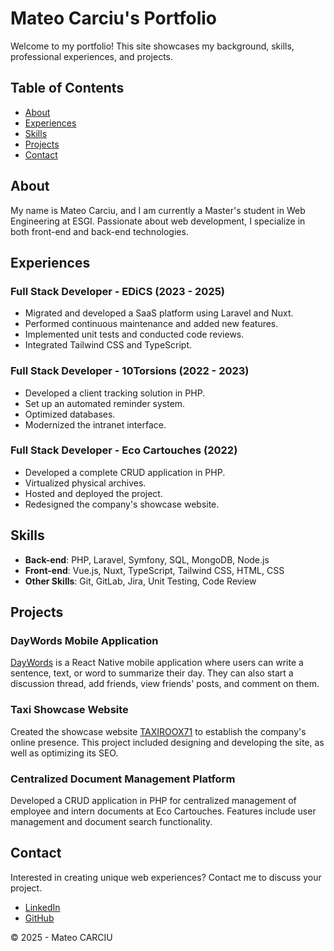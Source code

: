 # Mateo Carciu's Portfolio

Welcome to my portfolio! This site showcases my background, skills, professional experiences, and projects.

## Table of Contents

- [About](#about)
- [Experiences](#experiences)
- [Skills](#skills)
- [Projects](#projects)
- [Contact](#contact)

## About

My name is Mateo Carciu, and I am currently a Master's student in Web Engineering at ESGI. Passionate about web development, I specialize in both front-end and back-end technologies.

## Experiences

### Full Stack Developer - EDiCS (2023 - 2025)

- Migrated and developed a SaaS platform using Laravel and Nuxt.
- Performed continuous maintenance and added new features.
- Implemented unit tests and conducted code reviews.
- Integrated Tailwind CSS and TypeScript.

### Full Stack Developer - 10Torsions (2022 - 2023)

- Developed a client tracking solution in PHP.
- Set up an automated reminder system.
- Optimized databases.
- Modernized the intranet interface.

### Full Stack Developer - Eco Cartouches (2022)

- Developed a complete CRUD application in PHP.
- Virtualized physical archives.
- Hosted and deployed the project.
- Redesigned the company's showcase website.

## Skills

- **Back-end**: PHP, Laravel, Symfony, SQL, MongoDB, Node.js
- **Front-end**: Vue.js, Nuxt, TypeScript, Tailwind CSS, HTML, CSS
- **Other Skills**: Git, GitLab, Jira, Unit Testing, Code Review

## Projects

### DayWords Mobile Application

[DayWords](https://github.com/mateocarciu/DayWords) is a React Native mobile application where users can write a sentence, text, or word to summarize their day. They can also start a discussion thread, add friends, view friends' posts, and comment on them.

### Taxi Showcase Website

Created the showcase website [TAXIROOX71](https://www.taxiroox71.fr/) to establish the company's online presence. This project included designing and developing the site, as well as optimizing its SEO.

### Centralized Document Management Platform

Developed a CRUD application in PHP for centralized management of employee and intern documents at Eco Cartouches. Features include user management and document search functionality.

## Contact

Interested in creating unique web experiences? Contact me to discuss your project.

- [LinkedIn](https://www.linkedin.com/in/mateo-carciu-18614b240/)
- [GitHub](https://github.com/mateocarciu)

© 2025 - Mateo CARCIU
